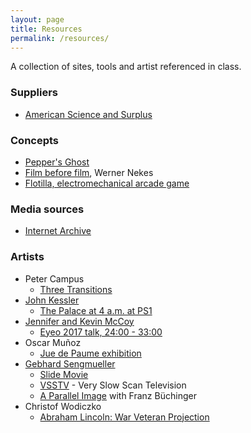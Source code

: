 ```yaml
---
layout: page
title: Resources
permalink: /resources/
---
```


A collection of sites, tools and artist referenced in class.

### Suppliers

* [American Science and Surplus](http://sciplus.com)

### Concepts

* [Pepper's Ghost](https://en.wikipedia.org/wiki/Pepper%27s_ghost)
* [Film before film](https://www.youtube.com/watch?v=s0KADBMXY-8), Werner Nekes
* [Flotilla, electromechanical arcade game](https://www.youtube.com/watch?v=rDFaqnwp9Rg)

### Media sources
* [Internet Archive](http://archive.org/)

### Artists

* Peter Campus
  * [Three Transitions](https://www.youtube.com/watch?v=Ar99AfOJ2o8)
* [John Kessler](http://www.jonkessler.com/)
  * [The Palace at 4 a.m. at PS1](https://www.youtube.com/watch?v=k-uBggfiMGo)
* [Jennifer and Kevin McCoy](http://mccoyspace.com/)
  * [Eyeo 2017 talk, 24:00 - 33:00](https://vimeo.com/232544899)
* Oscar Muñoz
  * [Jue de Paume exhibition](https://vimeo.com/98543782)
* [Gebhard Sengmueller](http://www.gebseng.com)
  * [Slide Movie](https://vimeo.com/143231146)
  * [VSSTV](https://vimeo.com/143231190) - Very Slow Scan Television
  * [A Parallel Image](https://vimeo.com/143229255) with Franz Büchinger
* Christof Wodiczko
  * [Abraham Lincoln: War Veteran Projection](https://vimeo.com/53446621)



